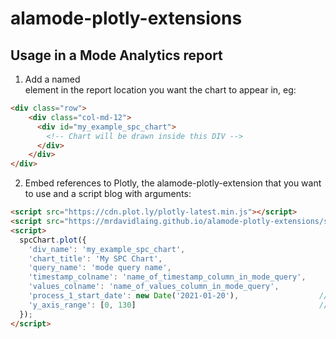 # alamode-plotly-extensions

## Usage in a Mode Analytics report

1.  Add a named <div> element in the report location you want the chart to appear in, eg: 
```html
<div class="row">
    <div class="col-md-12">
      <div id="my_example_spc_chart">
        <!-- Chart will be drawn inside this DIV -->
      </div>
    </div>
</div>
```

2.  Embed references to Plotly, the alamode-plotly-extension that you want to use and a script blog with arguments:
```html
<script src="https://cdn.plot.ly/plotly-latest.min.js"></script>
<script src="https://mrdavidlaing.github.io/alamode-plotly-extensions/spc_chart.js"></script>
<script>
  spcChart.plot({
    'div_name': 'my_example_spc_chart',
    'chart_title': 'My SPC Chart',
    'query_name': 'mode query name',
    'timestamp_colname': 'name_of_timestamp_column_in_mode_query',
    'values_colname': 'name_of_values_column_in_mode_query',
    'process_1_start_date': new Date('2021-01-20'),                  // The data to start computing process mean & limits (allows excluding initial "noisy" data)
    'y_axis_range': [0, 130]                                         // Choose some sensible limits
  });
</script>
```